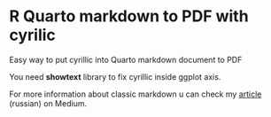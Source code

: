 # R Quarto markdown to PDF with cyrilic
Easy way to put cyrillic into Quarto markdown document to PDF

You need <b>showtext</b> library to fix cyrillic inside ggplot axis.

For more information about classic markdown u can check my <a href = "https://medium.com/@ayothetan/%D0%BA%D0%B0%D0%BA-%D1%80%D0%B5%D0%BD%D0%B4%D0%B5%D1%80%D0%B8%D1%82%D1%8C-markdown-%D0%B2-pdf-%D0%B5%D1%81%D0%BB%D0%B8-%D1%82%D1%8B-%D1%80%D1%83%D1%81%D1%81%D0%BA%D0%B8%D0%B9-%D0%B8-%D0%BD%D0%B5-%D1%82%D0%BE%D0%BB%D1%8C%D0%BA%D0%BE-39b4c7248437">article</a> (russian) on Medium.
